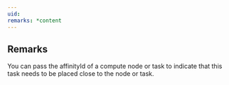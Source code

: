 ```yaml
---
uid: 
remarks: *content
---
```

## Remarks  
 You can pass the affinityId of a compute node or task to indicate             that this task needs to be placed close to the node or task.